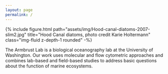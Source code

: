 ```yaml
---
layout: page
permalink: /
---
```

{% include figure.html path="assets/img/Hood-canal-diatoms-2007-slim2.jpg" title="Hood Canal diatoms, photo credit Karie Holtermann" class="img-fluid z-depth-1 rounded" -%}

The Armbrust Lab is a biological oceanography lab at the University of Washington. Our work uses molecular and flow cytometric approaches and combines lab-based and field-based studies to address basic questions about the function of marine ecosystems.
